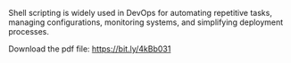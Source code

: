 Shell scripting is widely used in DevOps for automating repetitive tasks, managing configurations, monitoring systems, and simplifying deployment processes.

Download the pdf file: https://bit.ly/4kBb031

